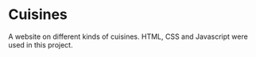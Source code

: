 # Cuisines
A website on different kinds of cuisines. HTML, CSS and Javascript were used in this project.
